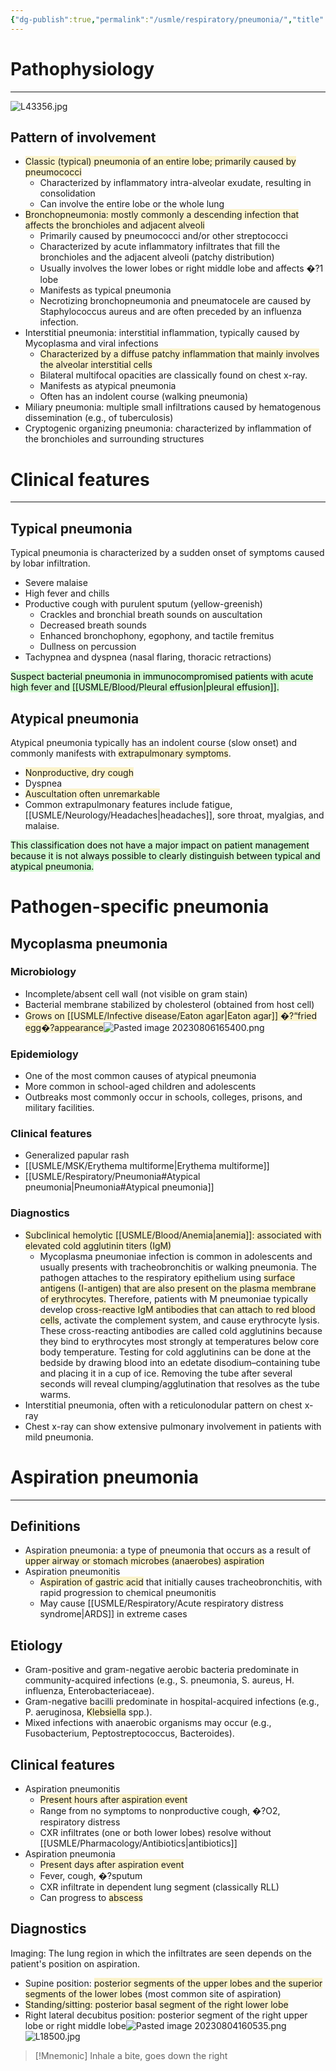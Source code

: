 ```yaml
---
{"dg-publish":true,"permalink":"/usmle/respiratory/pneumonia/","title":"Pneumonia"}
---
```


# Pathophysiology
---
![L43356.jpg](/img/user/appendix/L43356.jpg)
## Pattern of involvement
- <span style="background:rgba(240, 200, 0, 0.2)">Classic (typical) pneumonia of an entire lobe; primarily caused by pneumococci</span>
	- Characterized by inflammatory intra-alveolar exudate, resulting in consolidation 
	- Can involve the entire lobe or the whole lung
- <span style="background:rgba(240, 200, 0, 0.2)">Bronchopneumonia: mostly commonly a descending infection that affects the bronchioles and adjacent alveoli</span>
	- Primarily caused by pneumococci and/or other streptococci
	- Characterized by acute inflammatory infiltrates that fill the bronchioles and the adjacent alveoli (patchy distribution) 
	- Usually involves the lower lobes or right middle lobe and affects �?1 lobe
	- Manifests as typical pneumonia
	- Necrotizing bronchopneumonia and pneumatocele are caused by Staphylococcus aureus and are often preceded by an influenza infection. 
- Interstitial pneumonia: interstitial inflammation, typically caused by Mycoplasma and viral infections
	- <span style="background:rgba(240, 200, 0, 0.2)">Characterized by a diffuse patchy inflammation that mainly involves the alveolar interstitial cells</span>
	- Bilateral multifocal opacities are classically found on chest x-ray.
	- Manifests as atypical pneumonia
	- Often has an indolent course (walking pneumonia)
- Miliary pneumonia: multiple small infiltrations caused by hematogenous dissemination (e.g., of tuberculosis)
- Cryptogenic organizing pneumonia: characterized by inflammation of the bronchioles and surrounding structures
# Clinical features
---
## Typical pneumonia
Typical pneumonia is characterized by a sudden onset of symptoms caused by lobar infiltration.
- Severe malaise
- High fever and chills
- Productive cough with purulent sputum (yellow-greenish)
	- Crackles and bronchial breath sounds on auscultation
	- Decreased breath sounds
	- Enhanced bronchophony, egophony, and tactile fremitus
	- Dullness on percussion 
- Tachypnea and dyspnea (nasal flaring, thoracic retractions) 

<mark style="background: #BBFABBA6;">Suspect bacterial pneumonia in immunocompromised patients with acute high fever and [[USMLE/Blood/Pleural effusion\|pleural effusion]].</span>
## Atypical pneumonia
Atypical pneumonia typically has an indolent course (slow onset) and commonly manifests with <span style="background:rgba(240, 200, 0, 0.2)">extrapulmonary symptoms</span>.
- <span style="background:rgba(240, 200, 0, 0.2)">Nonproductive, dry cough</span>
- Dyspnea
- <span style="background:rgba(240, 200, 0, 0.2)">Auscultation often unremarkable</span>
- Common extrapulmonary features include fatigue, [[USMLE/Neurology/Headaches\|headaches]], sore throat, myalgias, and malaise.

<mark style="background: #BBFABBA6;">This classification does not have a major impact on patient management because it is not always possible to clearly distinguish between typical and atypical pneumonia.</span>
# Pathogen-specific pneumonia
## Mycoplasma pneumonia
### Microbiology
- Incomplete/absent cell wall (not visible on gram stain) 
- Bacterial membrane stabilized by cholesterol (obtained from host cell)
- <span style="background:rgba(240, 200, 0, 0.2)">Grows on [[USMLE/Infective disease/Eaton agar\|Eaton agar]] �?“fried egg�?appearance</span>![Pasted image 20230806165400.png](/img/user/appendix/Pasted%20image%2020230806165400.png)
### Epidemiology
- One of the most common causes of atypical pneumonia
- More common in school-aged children and adolescents
- Outbreaks most commonly occur in schools, colleges, prisons, and military facilities.
### Clinical features
- Generalized papular rash
- [[USMLE/MSK/Erythema multiforme\|Erythema multiforme]] 
- [[USMLE/Respiratory/Pneumonia#Atypical pneumonia\|Pneumonia#Atypical pneumonia]]
### Diagnostics
- <span style="background:rgba(240, 200, 0, 0.2)">Subclinical hemolytic [[USMLE/Blood/Anemia\|anemia]]: associated with elevated cold agglutinin titers (IgM)</span>
	- Mycoplasma pneumoniae infection is common in adolescents and usually presents with tracheobronchitis or walking pneumonia.  The pathogen attaches to the respiratory epithelium using <span style="background:rgba(240, 200, 0, 0.2)">surface antigens (I-antigen) that are also present on the plasma membrane of erythrocytes.</span>  Therefore, patients with M pneumoniae typically develop <span style="background:rgba(240, 200, 0, 0.2)">cross-reactive IgM antibodies that can attach to red blood cells</span>, activate the complement system, and cause erythrocyte lysis.  These cross-reacting antibodies are called cold agglutinins because they bind to erythrocytes most strongly at temperatures below core body temperature.  Testing for cold agglutinins can be done at the bedside by drawing blood into an edetate disodium–containing tube and placing it in a cup of ice.  Removing the tube after several seconds will reveal clumping/agglutination that resolves as the tube warms.
- Interstitial pneumonia, often with a reticulonodular pattern on chest x-ray
- Chest x-ray can show extensive pulmonary involvement in patients with mild pneumonia.
# Aspiration pneumonia
---
## Definitions
- Aspiration pneumonia: a type of pneumonia that occurs as a result of <span style="background:rgba(240, 200, 0, 0.2)">upper airway or stomach microbes (anaerobes) aspiration</span>
- Aspiration pneumonitis
	- <span style="background:rgba(240, 200, 0, 0.2)">Aspiration of gastric acid</span> that initially causes tracheobronchitis, with rapid progression to chemical pneumonitis
	- May cause [[USMLE/Respiratory/Acute respiratory distress syndrome\|ARDS]] in extreme cases
## Etiology
- Gram-positive and gram-negative aerobic bacteria predominate in community-acquired infections (e.g., S. pneumonia, S. aureus, H. influenza, Enterobacteriaceae).
- Gram-negative bacilli predominate in hospital-acquired infections (e.g., P. aeruginosa, <span style="background:rgba(240, 200, 0, 0.2)">Klebsiella</span> spp.).
- Mixed infections with anaerobic organisms may occur (e.g., Fusobacterium, Peptostreptococcus, Bacteroides).
## Clinical features
- Aspiration pneumonitis
	- <span style="background:rgba(240, 200, 0, 0.2)">Present hours after aspiration event</span>
	- Range from no symptoms to nonproductive cough, �?O2, respiratory distress
	- CXR infiltrates (one or both lower lobes) resolve without [[USMLE/Pharmacology/Antibiotics\|antibiotics]]
- Aspiration pneumonia
	- <span style="background:rgba(240, 200, 0, 0.2)">Present days after aspiration event</span>
	- Fever, cough, �?sputum
	- CXR infiltrate in dependent lung segment (classically RLL)
	- Can progress to <span style="background:rgba(240, 200, 0, 0.2)">abscess</span>
## Diagnostics
Imaging: The lung region in which the infiltrates are seen depends on the patient's position on aspiration.
- Supine position: <span style="background:rgba(240, 200, 0, 0.2)">posterior segments of the upper lobes and the superior segments of the lower lobes</span> (most common site of aspiration)
- <span style="background:rgba(240, 200, 0, 0.2)">Standing/sitting: posterior basal segment of the right lower lobe</span>
- Right lateral decubitus position: posterior segment of the right upper lobe or right middle lobe![Pasted image 20230804160535.png](/img/user/appendix/Pasted%20image%2020230804160535.png)![L18500.jpg](/img/user/appendix/L18500.jpg)

>[!Mnemonic] 
>Inhale a bite, goes down the right

